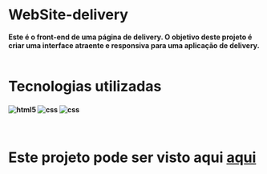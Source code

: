 # WebSite-delivery

<b>Este é o front-end de uma página de delivery. O objetivo deste projeto é criar uma interface atraente e responsiva para uma aplicação de delivery. <b>
<br><br>

<h1>Tecnologias utilizadas</h1>

<img align="center" alt="html5" src="https://img.shields.io/badge/HTML5-E34F26?style=for-the-badge&logo=html5&logoColor=white"> <img align="center" alt="css" src="https://img.shields.io/badge/CSS3-1572B6?style=for-the-badge&logo=css3&logoColor=white"/> <img align="center" alt="css" src="https://img.shields.io/badge/JavaScript-F7DF1E?style=for-the-badge&logo=javascript&logoColor=black"/>
 
<br>
 
 
<h1>Este projeto pode ser visto aqui  <a href='https://luizh3nr1que.github.io/pagina-restaurante/'>aqui</a></h1>

